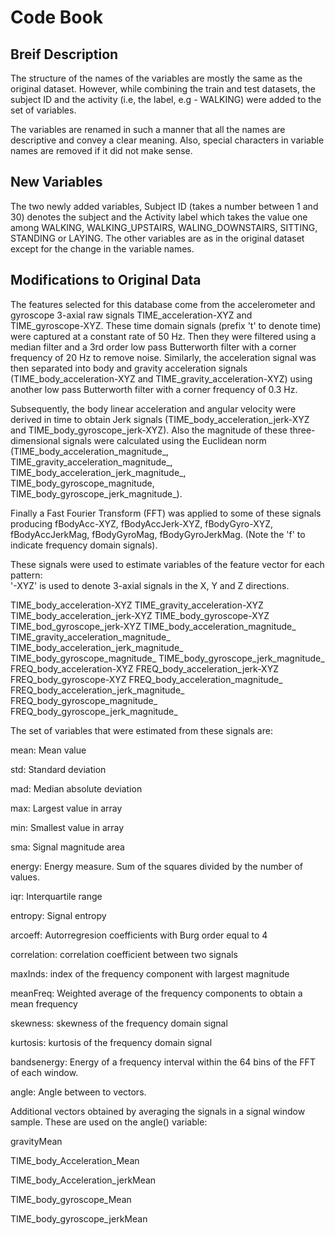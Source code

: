 # Code Book

## Breif Description

The structure of the names of the variables are mostly the same as the original dataset. However, while combining the train and test datasets, the subject ID and the activity (i.e, the label, e.g - WALKING) were added to the set of variables. 

The variables are renamed in such a manner that all the names are descriptive and convey a clear meaning. Also, special characters in variable names are removed if it did not make sense.

## New Variables

The two newly added variables, Subject ID (takes a number between 1 and 30) denotes the subject and the Activity label which takes the value one among WALKING, WALKING_UPSTAIRS, WALING_DOWNSTAIRS, SITTING, STANDING or LAYING. The other variables are as in the original dataset except for the change in the variable names.

## Modifications to Original Data

The features selected for this database come from the accelerometer and gyroscope 3-axial raw signals TIME_acceleration-XYZ and TIME_gyroscope-XYZ. These time domain signals (prefix 't' to denote time) were captured at a constant rate of 50 Hz. Then they were filtered using a median filter and a 3rd order low pass Butterworth filter with a corner frequency of 20 Hz to remove noise. Similarly, the acceleration signal was then separated into body and gravity acceleration signals (TIME_body_acceleration-XYZ and TIME_gravity_acceleration-XYZ) using another low pass Butterworth filter with a corner frequency of 0.3 Hz. 

Subsequently, the body linear acceleration and angular velocity were derived in time to obtain Jerk signals (TIME_body_acceleration_jerk-XYZ and TIME_body_gyroscope_jerk-XYZ). Also the magnitude of these three-dimensional signals were calculated using the Euclidean norm (TIME_body_acceleration_magnitude_, TIME_gravity_acceleration_magnitude_, TIME_body_acceleration_jerk_magnitude_, TIME_body_gyroscope_magnitude, TIME_body_gyroscope_jerk_magnitude_). 

Finally a Fast Fourier Transform (FFT) was applied to some of these signals producing fBodyAcc-XYZ, fBodyAccJerk-XYZ, fBodyGyro-XYZ, fBodyAccJerkMag, fBodyGyroMag, fBodyGyroJerkMag. (Note the 'f' to indicate frequency domain signals). 

These signals were used to estimate variables of the feature vector for each pattern:  
'-XYZ' is used to denote 3-axial signals in the X, Y and Z directions.

TIME_body_acceleration-XYZ
TIME_gravity_acceleration-XYZ
TIME_body_acceleration_jerk-XYZ
TIME_body_gyroscope-XYZ
TIME_bod_gyroscope_jerk-XYZ
TIME_body_acceleration_magnitude_
TIME_gravity_acceleration_magnitude_
TIME_body_acceleration_jerk_magnitude_
TIME_body_gyroscope_magnitude_
TIME_body_gyroscope_jerk_magnitude_
FREQ_body_acceleration-XYZ
FREQ_body_acceleration_jerk-XYZ
FREQ_body_gyroscope-XYZ
FREQ_body_acceleration_magnitude_
FREQ_body_acceleration_jerk_magnitude_
FREQ_body_gyroscope_magnitude_
FREQ_body_gyroscope_jerk_magnitude_    

The set of variables that were estimated from these signals are: 

mean: Mean value

std: Standard deviation

mad: Median absolute deviation 

max: Largest value in array

min: Smallest value in array

sma: Signal magnitude area

energy: Energy measure. Sum of the squares divided by the number of values. 

iqr: Interquartile range 

entropy: Signal entropy

arcoeff: Autorregresion coefficients with Burg order equal to 4

correlation: correlation coefficient between two signals

maxInds: index of the frequency component with largest magnitude

meanFreq: Weighted average of the frequency components to obtain a mean frequency

skewness: skewness of the frequency domain signal 

kurtosis: kurtosis of the frequency domain signal 

bandsenergy: Energy of a frequency interval within the 64 bins of the FFT of each window.

angle: Angle between to vectors.


Additional vectors obtained by averaging the signals in a signal window sample. These are used on the angle() variable:

gravityMean

TIME_body_Acceleration_Mean

TIME_body_Acceleration_jerkMean

TIME_body_gyroscope_Mean

TIME_body_gyroscope_jerkMean
